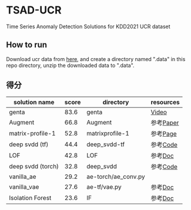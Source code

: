 # TSAD-UCR
Time Series Anomaly Detection Solutions for KDD2021 UCR dataset

## How to run
Download ucr data from [here](https://github.com/ralgond/KDD2021-UCR), and create a directory named ".data" in this repo directory,
unzip the downloaded data to ".data".

## 得分
|solution name|score|directory|resources|
|-------------|-----|---------|---------|
| genta       | 83.6|genta    |[Video](https://www.youtube.com/watch?v=J_Ebbql9jCo)|
| Augment | 66.8 | Augment | 参考[Paper](https://arxiv.org/pdf/1812.04606.pdf)|
| matrix-profile-1| 52.8| matrixprofile-1| 参考[Page](https://www.cs.ucr.edu/~eamonn/MatrixProfile.html) |
| deep svdd (tf) | 44.4 | deep_svdd-tf | 参考[Code](https://github.com/lukasruff/Deep-SVDD-PyTorch)|
| LOF | 42.8 | LOF | 参考[Doc](https://scikit-learn.org/stable/modules/generated/sklearn.neighbors.LocalOutlierFactor.html) |
| deep svdd (torch)  | 32.8| deep_svdd | 参考[Code](https://github.com/lukasruff/Deep-SVDD-PyTorch)|
| vanilla_ae  | 29.2| ae-torch/ae_conv.py ||
| vanilla_vae | 27.6| ae-tf/vae.py | 参考[Doc](https://keras.io/examples/generative/vae/)|
| Isolation Forest | 23.6 | IF| 参考[Doc](https://scikit-learn.org/stable/modules/generated/sklearn.ensemble.IsolationForest.html) |
